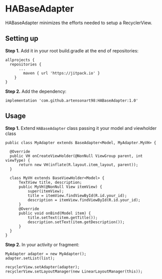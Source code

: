 # HABaseAdapter

HABaseAdapter minimizes the efforts needed to setup a RecyclerView.

## Setting up
**Step 1.** Add it in your root build.gradle at the end of repositories:

```
allprojects {
  repositories {
	  ...
		maven { url 'https://jitpack.io' }
	}
}
```

**Step 2.** Add the dependency:
```
implementation 'com.github.artensonart98:HABaseAdapter:1.0'
```


## Usage
**Step 1.** Extend `HABaseAdapter` class passing it your model and viewholder class

```
public class MyAdapter extends BaseAdapter<Model, MyAdapter.MyVH> {

  @Override
  public VH onCreateViewHolder(@NonNull ViewGroup parent, int viewType) {
      return new VH(inflate(R.layout.item_layout, parent));
  }

  class MyVH extends BaseViewHolder<Model> {
      TextView title, description;
      public MyVH(@NonNull View itemView) {
          super(itemView);
          title = itemView.findViewById(R.id.your_id);
          description = itemView.findViewById(R.id.your_id);
      }
      @Override
      public void onBind(Model item) {
          title.setText(item.getTitle());
          description.setText(item.getDescription());
      }
  }
}
```

**Step 2.** In your activity or fragment:

```
MyAdapter adapter = new MyAdapter();
adapter.setList(list);

recyclerView.setAdapter(adapter);
recyclerView.setLayoutManager(new LinearLayoutManager(this));
```
